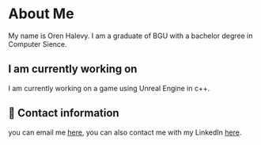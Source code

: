 # About Me

My name is Oren Halevy. I am a graduate of BGU with a bachelor degree in Computer Sience.

## I am currently working on
I am currently working on a game using Unreal Engine in c++.

## 💬 Contact information
you can email me [here](mailto:halevyoren@gmail.com), you can also contact me with my LinkedIn [here](https://www.linkedin.com/in/halevyoren).
<!--
**halevyoren/halevyoren** is a ✨ _special_ ✨ repository because its `README.md` (this file) appears on your GitHub profile.

Here are some ideas to get you started:

- 🔭 I’m currently working on ...
- 🌱 I’m currently learning ...
- 👯 I’m looking to collaborate on ...
- 🤔 I’m looking for help with ...
- 💬 Ask me about ...
- 📫 How to reach me: ...
- 😄 Pronouns: ...
- ⚡ Fun fact: ...
-->
